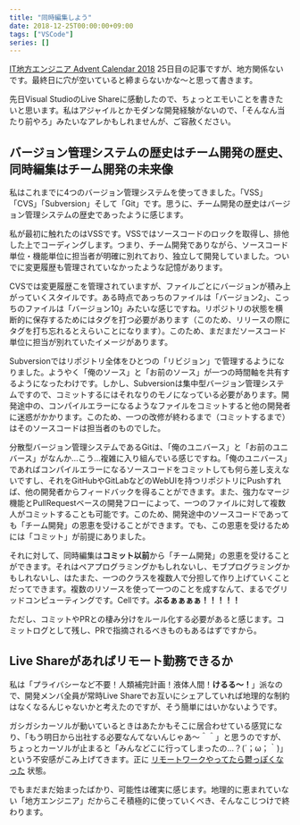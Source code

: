 ```yaml
---
title: "同時編集しよう"
date: 2018-12-25T00:00:00+09:00
tags: ["VSCode"]
series: []
---
```


[IT地方エンジニア Advent Calendar 2018](https://adventar.org/calendars/3086) 25日目の記事ですが、地方関係ないです。最終日に穴が空いていると締まらないかな～と思って書きます。

先日Visual StudioのLive Shareに感動したので、ちょっとエモいことを書きたいと思います。私はアジャイルとかモダンな開発経験がないので、「そんなん当たり前やろ」みたいなアレかもしれませんが、ご容赦ください。

<!--more-->

## バージョン管理システムの歴史はチーム開発の歴史、同時編集はチーム開発の未来像

私はこれまでに4つのバージョン管理システムを使ってきました。「VSS」「CVS」「Subversion」そして「Git」です。思うに、チーム開発の歴史はバージョン管理システムの歴史であったように感じます。

私が最初に触れたのはVSSです。VSSではソースコードのロックを取得し、排他した上でコーディングします。つまり、チーム開発でありながら、ソースコード単位・機能単位に担当者が明確に別れており、独立して開発していました。ついでに変更履歴も管理されていなかったような記憶があります。

CVSでは変更履歴こを管理されていますが、ファイルごとにバージョンが積み上がっていくスタイルです。ある時点であっちのファイルは「バージョン2」、こっちのファイルは「バージョン10」みたいな感じですね。リポジトリの状態を横断的に保存するためにはタグを打つ必要があります（このため、リリースの際にタグを打ち忘れるとえらいことになります）。このため、まだまだソースコード単位に担当が別れていたイメージがあります。

Subversionではリポジトリ全体をひとつの「リビジョン」で管理するようになりました。ようやく「俺のソース」と「お前のソース」が一つの時間軸を共有するようになったわけです。しかし、Subversionは集中型バージョン管理システムですので、コミットするにはそれなりのモノになっている必要があります。開発途中の、コンパイルエラーになるようなファイルをコミットすると他の開発者に迷惑がかかります。このため、一つの改修が終わるまで（コミットするまで）はそのソースコードは担当者のものでした。

分散型バージョン管理システムであるGitは、「俺のユニバース」と「お前のユニバース」がなんか…こう…複雑に入り組んでいる感じですね。「俺のユニバース」であればコンパイルエラーになるソースコードをコミットしても何ら差し支えないですし、それをGitHubやGitLabなどのWebUIを持つリポジトリにPushすれば、他の開発者からフィードバックを得ることができます。また、強力なマージ機能とPullRequestベースの開発フローによって、一つのファイルに対して複数人がコミットすることも可能です。このため、開発途中のソースコードであっても「チーム開発」の恩恵を受けることができます。でも、この恩恵を受けるためには「コミット」が前提にありました。

それに対して、同時編集は**コミット以前**から「チーム開発」の恩恵を受けることができます。それはペアプログラミングかもしれないし、モブプログラミングかもしれないし、はたまた、一つのクラスを複数人で分担して作り上げていくことだってできます。複数のリソースを使って一つのことを成すなんて、まるでグリッドコンピューティングです。Cellです。**ぶるぁぁぁぁ！！！！！**

ただし、コミットやPRとの棲み分けをルール化する必要があると感じます。コミットログとして残し、PRで指摘されるべきものもあるはずですから。

## Live Shareがあればリモート勤務できるか

私は「プライバシーなど不要！人類補完計画！液体人間！**けるる～！**」派なので、開発メンバ全員が常時Live Shareでお互いにシェアしていれば地理的な制約はなくなるんじゃないかと考えたのですが、そう簡単にはいかないようです。

ガシガシカーソルが動いているときはあたかもそこに居合わせている感覚になり、「もう明日から出社する必要なんてないんじゃあ～＾＾」と思うのですが、ちょっとカーソルが止まると「みんなどこに行ってしまったの…？(´；ω；｀)」という不安感がこみ上げてきます。正に [リモートワークやってたら鬱っぽくなった](https://anond.hatelabo.jp/20181221230610) 状態。

でもまだまだ始まったばかり、可能性は確実に感じます。地理的に恵まれていない「地方エンジニア」だからこそ積極的に使っていくべき、そんなこじつけで終わります。
